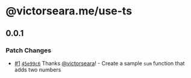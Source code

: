 # @victorseara.me/use-ts

## 0.0.1

### Patch Changes

- [#1](https://github.com/victorseara/use-ts/pull/1) [`45e99c6`](https://github.com/victorseara/use-ts/commit/45e99c67cb3f9f0d068b13575310583ce1477dfb) Thanks [@victorseara](https://github.com/victorseara)! - Create a sample `sum` function that adds two numbers
